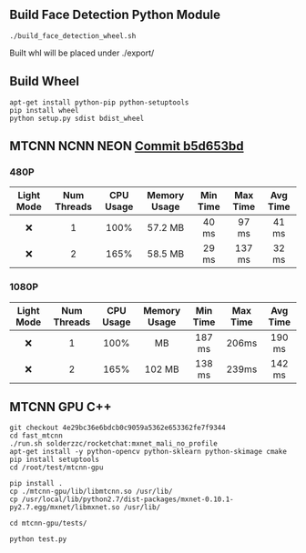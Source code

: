## Build Face Detection Python Module
```
./build_face_detection_wheel.sh
```

Built whl will be placed under ./export/

## Build Wheel
```
apt-get install python-pip python-setuptools
pip install wheel
python setup.py sdist bdist_wheel
```
## MTCNN NCNN NEON [Commit b5d653bd](https://github.com/solderzzc/fast_ai/tree/b5d653bd1107d1167a81fa858513cb1883509b37)

### 480P

| Light Mode | Num Threads | CPU Usage | Memory Usage| Min Time | Max Time | Avg Time |
|:----------:|:-----------:|:---------:|:-----------:|:--------:|:--------:|:--------:|
| ❌ | 1 | 100% | 57.2 MB |40 ms | 97 ms| 41 ms|
| ❌ | 2 | 165% | 58.5 MB |29 ms | 137 ms| 32 ms|

### 1080P

| Light Mode | Num Threads | CPU Usage | Memory Usage| Min Time | Max Time | Avg Time |
|:----------:|:-----------:|:---------:|:-----------:|:--------:|:--------:|:--------:|
| ❌ | 1 | 100% |  MB |187 ms | 206ms| 190 ms|
| ❌ | 2 | 165% | 102 MB |138 ms | 239ms| 142 ms|

## MTCNN GPU C++

```
git checkout 4e29bc36e6bdcb0c9059a5362e653362fe7f9344
cd fast_mtcnn
./run.sh solderzzc/rocketchat:mxnet_mali_no_profile
apt-get install -y python-opencv python-sklearn python-skimage cmake
pip install setuptools
cd /root/test/mtcnn-gpu

pip install .
cp ./mtcnn-gpu/lib/libmtcnn.so /usr/lib/
cp /usr/local/lib/python2.7/dist-packages/mxnet-0.10.1-py2.7.egg/mxnet/libmxnet.so /usr/lib/

cd mtcnn-gpu/tests/

python test.py
```
